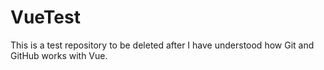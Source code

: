 # VueTest
This is a test repository to be deleted after I have understood how Git and GitHub works with Vue.
